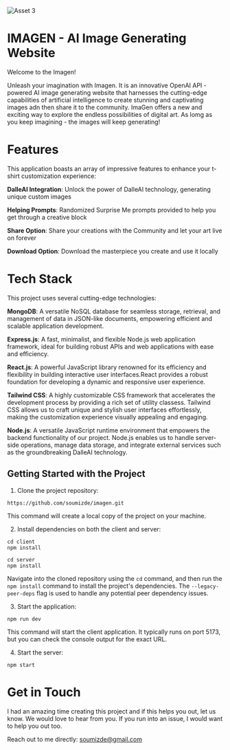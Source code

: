![Asset 3](https://github.com/soumizde/imagen/assets/104732379/25fa0821-ae5e-4656-874f-cae22c8793a7)

# IMAGEN - AI Image Generating Website

Welcome to the Imagen! 

Unleash your imagination with Imagen. It is an innovative OpenAI API - powered AI image generating website that harnesses the cutting-edge capabilities of artificial intelligence to create stunning and captivating images adn then share it to the community. ImaGen offers a new and exciting way to explore the endless possibilities of digital art. As lomg as you keep imagining - the images will keep generating!

# Features

This application boasts an array of impressive features to enhance your t-shirt customization experience:

**DalleAI Integration**: Unlock the power of DalleAI technology, generating unique custom images

**Helping Prompts**: Randomized Surprise Me prompts provided to help you get through a creative block

**Share Option**: Share your creations with the Community and let your art live on forever

**Download Option**: Download the masterpiece you create and use it locally

# Tech Stack

This project uses several cutting-edge technologies:

**MongoDB**: A versatile NoSQL database for seamless storage, retrieval, and management of data in JSON-like documents, empowering efficient and scalable application development.

**Express.js**: A fast, minimalist, and flexible Node.js web application framework, ideal for building robust APIs and web applications with ease and efficiency.

**React.js**: A powerful JavaScript library renowned for its efficiency and flexibility in building interactive user interfaces.React provides a robust foundation for developing a dynamic and responsive user experience.

**Tailwind CSS**: A highly customizable CSS framework that accelerates the development process by providing a rich set of utility classess. Tailwind CSS allows us to craft unique and stylish user interfaces effortlessly, making the customization experience visually appealing and engaging.

**Node.js**: A versatile JavaScript runtime environment that empowers the backend functionality of our project. Node.js enables us to handle server-side operations, manage data storage, and integrate external services such as the groundbreaking DalleAI technology.


## Getting Started with the Project

1. Clone the project repository:

```
https://github.com/soumizde/imagen.git
```

This command will create a local copy of the project on your machine.

2. Install dependencies on both the client and server:

```
cd client
npm install

cd server
npm install
```

Navigate into the cloned repository using the `cd` command, and then run the `npm install` command to install the project's dependencies. The `--legacy-peer-deps` flag is used to handle any potential peer dependency issues.

3. Start the application:

```
npm run dev
```

This command will start the client application. It typically runs on port 5173, but you can check the console output for the exact URL.

4. Start the server:

```
npm start
```

# Get in Touch
I had an amazing time creating this project and if this helps you out, let us know. We would love to hear from you. If you run into an issue, I would want to help you out too. 

Reach out to me directly: soumizde@gmail.com


